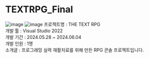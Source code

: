 # TEXTRPG_Final
![image](https://github.com/sasasa6391/TEXTRPG_Final/assets/169485480/1c508a9e-8473-4259-b2fd-64d7ebfcbb5d)
![image](https://github.com/sasasa6391/TEXTRPG_Final/assets/169485480/d2e5ebd8-0f65-4cbd-9ee2-546705746ae7)
프로젝트명 : THE TEXT RPG</br>
개발 툴 : Visual Studio 2022</br> 
개발 기간 : 2024.05.28 ~ 2024.06.04</br>
개발 인원 : 1명</br>
소개글 : 프로그래밍 실력 재활치료를 위해 만든 RPG 콘솔 프로젝트입니다.</br>
